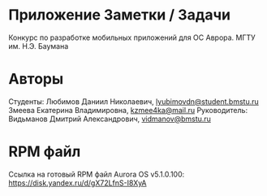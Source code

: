 # Приложение Заметки / Задачи
Конкурс по разработке мобильных приложений для ОС Аврора.
МГТУ им. Н.Э. Баумана
# Авторы
Студенты:
Любимов Даниил Николаевич, lyubimovdn@student.bmstu.ru
Змеева Екатерина Владимировна, kzmee4ka@mail.ru
Руководитель: Видьманов Дмитрий Александрович, vidmanov@bmstu.ru
# RPM файл
Ссылка на готовый RPM файл Aurora OS v5.1.0.100:
https://disk.yandex.ru/d/gX72LfnS-I8XyA
